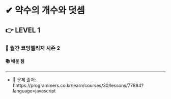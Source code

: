 # ✔ 약수의 개수와 덧셈

## 👉 LEVEL 1

### 🎯 월간 코딩첼리지 시즌 2

#### 📚 배운 점

---

- 📌 문제 출처: hhttps://programmers.co.kr/learn/courses/30/lessons/77884?language=javascript
